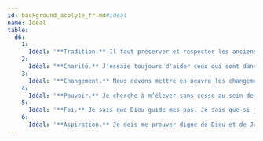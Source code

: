 ```yaml
---
id: background_acolyte_fr.md#idéal
name: Idéal
table:
  d6:
    1:
      Idéal: '**Tradition.** Il faut préserver et respecter les anciens rites.'
    2:
      Idéal: "**Charité.** J'essaie toujours d'aider ceux qui sont dans le besoin, peu importe ce qu'il m'en coûte."
    3:
      Idéal: '**Changement.** Nous devons mettre en oeuvre les changements que Dieu apporte constamment au monde.'
    4:
      Idéal: '**Pouvoir.** Je cherche à m’élever sans cesse au sein de la hiérarchie catholique.'
    5:
      Idéal: '**Foi.** Je sais que Dieu guide mes pas. Je sais que si je suis fidèle à ses préceptes, tout ira bien.'
    6:
      Idéal: '**Aspiration.** Je dois me prouver digne de Dieu et de Jésus-Christ en agissant selon ses enseignements.'
---
```


